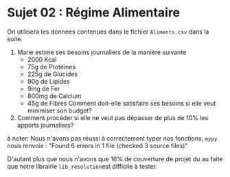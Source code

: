 # Sujet 02 : Régime Alimentaire

On utilisera les données contenues dans le fichier `Aliments.csv` dans la suite.

1. Marie estime ses besoins journaliers de la manière suivante
   - 2000 Kcal
   - 75g de Protéines
   - 225g de Glucides
   - 90g de Lipides
   - 9mg de Fer
   - 800mg de Calcium
   - 45g de Fibres
     Comment doit-elle satisfaire ses besoins si elle veut minimiser son budget?
2. Comment procéder si elle ne veut pas dépasser de plus de 10% les apports journaliers?


à noter: Nous n'avons pas réussi à correctement typer nos fonctions, `mypy` nous renvoie : "Found 6 errors in 1 file (checked 3 source files)"

D'autant plus que nous n'avons que 16% de couverture de projet du au faite que notre librairie `lib_resolution`est difficile à tester.